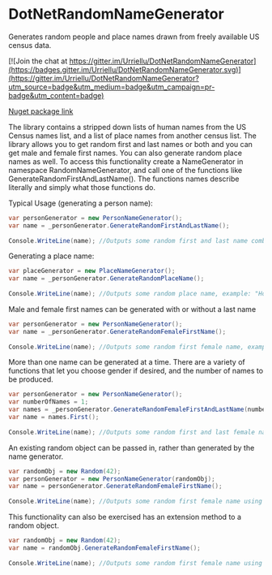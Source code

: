 DotNetRandomNameGenerator
=========================

Generates random people and place names drawn from freely available US census data.

[![Join the chat at https://gitter.im/Urriellu/DotNetRandomNameGenerator](https://badges.gitter.im/Urriellu/DotNetRandomNameGenerator.svg)](https://gitter.im/Urriellu/DotNetRandomNameGenerator?utm_source=badge&utm_medium=badge&utm_campaign=pr-badge&utm_content=badge)

[Nuget package link](https://www.nuget.org/packages/RandomNameGeneratorLibraryNG/)

The library contains a stripped down lists of human names from the US Census names list, and a list of place names from another census list. The library allows you to get random first and last names or both and you can get male and female first names. You can also generate random place names as well. To access this functionality create a NameGenerator in namespace RandomNameGenerator, and call one of the functions like GenerateRandomFirstAndLastName(). The functions names describe literally and simply what those functions do.

Typical Usage (generating a person name):  
```C#
var personGenerator = new PersonNameGenerator();
var name = _personGenerator.GenerateRandomFirstAndLastName();
	
Console.WriteLine(name); //Outputs some random first and last name combination in the format "{first} {last}" example: "Mark Rogers"
```

Generating a place name:
```C#
var placeGenerator = new PlaceNameGenerator();
var name = _personGenerator.GenerateRandomPlaceName();
	
Console.WriteLine(name); //Outputs some random place name, example: "Hoboken"
```
Male and female first names can be generated with or without a last name
```C#
var personGenerator = new PersonNameGenerator();
var name = _personGenerator.GenerateRandomFemaleFirstName();
	
Console.WriteLine(name); //Outputs some random first female name, example: "Jane"
```

More than one name can be generated at a time.  There are a variety of functions that let you choose gender if desired, and the number of names to be produced.
```C#
var personGenerator = new PersonNameGenerator();
var numberOfNames = 1;
var names = _personGenerator.GenerateRandomFemaleFirstAndLastName(numberOfNames);
var name = names.First();
	
Console.WriteLine(name); //Outputs some random first and last female name combination in the format "{first} {last}" example: "Rose Jones"
```
An existing random object can be passed in, rather than generated by the name generator.

```C#
var randomObj = new Random(42);
var personGenerator = new PersonNameGenerator(randomObj);
var name = personGenerator.GenerateRandomFemaleFirstName();
	
Console.WriteLine(name); //Outputs some random first female name using the passed Random obj, example: "Lindsay"
```

This functionality can also be exercised has an extension method to a random object.

```C#
var randomObj = new Random(42);
var name = randomObj.GenerateRandomFemaleFirstName();
	
Console.WriteLine(name); //Outputs some random first female name using the passed Random obj, example: "Lindsay"
```
